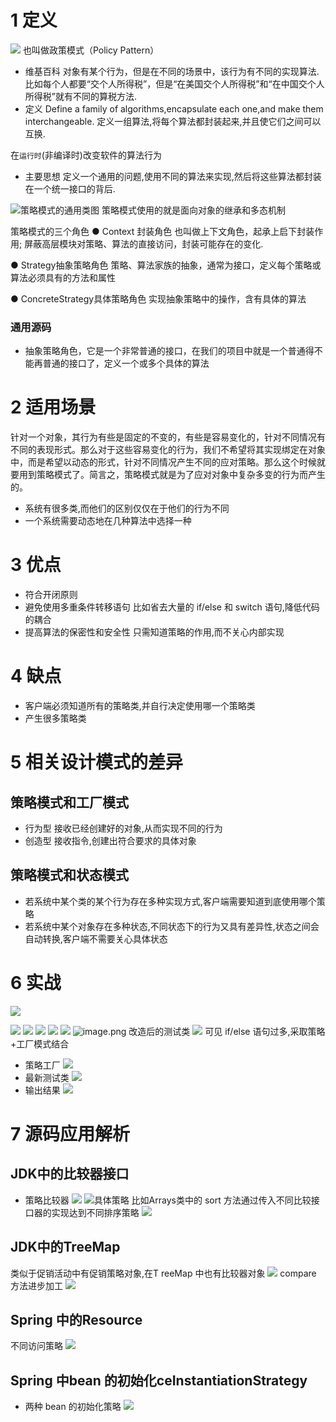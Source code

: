 # 1 定义
![](https://upload-images.jianshu.io/upload_images/4685968-f3e6ce1684ece913.png?imageMogr2/auto-orient/strip%7CimageView2/2/w/1240)
也叫做政策模式（Policy Pattern）
- 维基百科
对象有某个行为，但是在不同的场景中，该行为有不同的实现算法.
比如每个人都要“交个人所得税”，但是“在美国交个人所得税”和“在中国交个人所得税”就有不同的算税方法.
- 定义
Define a family of algorithms,encapsulate each one,and make them interchangeable.
定义一组算法,将每个算法都封装起来,并且使它们之间可以互换.


在`运行时`(非编译时)改变软件的算法行为
- 主要思想
定义一个通用的问题,使用不同的算法来实现,然后将这些算法都封装在一个统一接口的背后.

![策略模式的通用类图](https://upload-images.jianshu.io/upload_images/4685968-ad1caf184324decf.png?imageMogr2/auto-orient/strip%7CimageView2/2/w/1240)
策略模式使用的就是面向对象的继承和多态机制

策略模式的三个角色
● Context 封装角色
也叫做上下文角色，起承上启下封装作用;
屏蔽高层模块对策略、算法的直接访问，封装可能存在的变化.

● Strategy抽象策略角色
策略、算法家族的抽象，通常为接口，定义每个策略或算法必须具有的方法和属性

● ConcreteStrategy具体策略角色
实现抽象策略中的操作，含有具体的算法

### 通用源码
- 抽象策略角色，它是一个非常普通的接口，在我们的项目中就是一个普通得不能再普通的接口了，定义一个或多个具体的算法


# 2 适用场景
针对一个对象，其行为有些是固定的不变的，有些是容易变化的，针对不同情况有不同的表现形式。那么对于这些容易变化的行为，我们不希望将其实现绑定在对象中，而是希望以动态的形式，针对不同情况产生不同的应对策略。那么这个时候就要用到策略模式了。简言之，策略模式就是为了应对对象中复杂多变的行为而产生的。

- 系统有很多类,而他们的区别仅仅在于他们的行为不同
- 一个系统需要动态地在几种算法中选择一种

# 3 优点
- 符合开闭原则
- 避免使用多重条件转移语句
比如省去大量的 if/else 和 switch 语句,降低代码的耦合
- 提高算法的保密性和安全性
只需知道策略的作用,而不关心内部实现
# 4 缺点
- 客户端必须知道所有的策略类,并自行决定使用哪一个策略类
- 产生很多策略类

# 5 相关设计模式的差异
## 策略模式和工厂模式
- 行为型
接收已经创建好的对象,从而实现不同的行为
- 创造型
接收指令,创建出符合要求的具体对象

## 策略模式和状态模式
- 若系统中某个类的某个行为存在多种实现方式,客户端需要知道到底使用哪个策略
- 若系统中某个对象存在多种状态,不同状态下的行为又具有差异性,状态之间会自动转换,客户端不需要关心具体状态

# 6 实战
![](https://upload-images.jianshu.io/upload_images/4685968-0ebc08f41e07cdca.png?imageMogr2/auto-orient/strip%7CimageView2/2/w/1240)

![](https://upload-images.jianshu.io/upload_images/4685968-98e2b70fe0d9a3f0.png?imageMogr2/auto-orient/strip%7CimageView2/2/w/1240)
![](https://upload-images.jianshu.io/upload_images/4685968-ecbce7b0043a7490.png?imageMogr2/auto-orient/strip%7CimageView2/2/w/1240)
![](https://upload-images.jianshu.io/upload_images/4685968-5dab16664b2d6639.png?imageMogr2/auto-orient/strip%7CimageView2/2/w/1240)
![](https://upload-images.jianshu.io/upload_images/4685968-57e3f0490d67cfb0.png?imageMogr2/auto-orient/strip%7CimageView2/2/w/1240)
![](https://upload-images.jianshu.io/upload_images/4685968-8a75a258378f8a69.png?imageMogr2/auto-orient/strip%7CimageView2/2/w/1240)
![image.png](https://upload-images.jianshu.io/upload_images/4685968-844075f01a9e349b.png?imageMogr2/auto-orient/strip%7CimageView2/2/w/1240)
改造后的测试类
![](https://upload-images.jianshu.io/upload_images/4685968-4991d2eaad9357c1.png?imageMogr2/auto-orient/strip%7CimageView2/2/w/1240)
可见 if/else 语句过多,采取策略+工厂模式结合
- 策略工厂
![](https://upload-images.jianshu.io/upload_images/4685968-230088ca260db256.png?imageMogr2/auto-orient/strip%7CimageView2/2/w/1240)
- 最新测试类
![](https://upload-images.jianshu.io/upload_images/4685968-acf80da4fa5ea954.png?imageMogr2/auto-orient/strip%7CimageView2/2/w/1240)
- 输出结果
![](https://upload-images.jianshu.io/upload_images/4685968-7d26033a1b39bd6a.png?imageMogr2/auto-orient/strip%7CimageView2/2/w/1240)

# 7 源码应用解析
## JDK中的比较器接口
- 策略比较器
![](https://upload-images.jianshu.io/upload_images/4685968-307666896c3d1800.png?imageMogr2/auto-orient/strip%7CimageView2/2/w/1240)
![具体策略](https://upload-images.jianshu.io/upload_images/4685968-d928dd16bea44a60.png?imageMogr2/auto-orient/strip%7CimageView2/2/w/1240)
比如Arrays类中的 sort 方法通过传入不同比较接口器的实现达到不同排序策略
![](https://upload-images.jianshu.io/upload_images/4685968-f92073712e30ce66.png?imageMogr2/auto-orient/strip%7CimageView2/2/w/1240)
## JDK中的TreeMap
类似于促销活动中有促销策略对象,在T reeMap 中也有比较器对象
![](https://upload-images.jianshu.io/upload_images/4685968-424f787da17d4876.png?imageMogr2/auto-orient/strip%7CimageView2/2/w/1240)
compare 方法进步加工
![](https://upload-images.jianshu.io/upload_images/4685968-32e02456542c1e48.png?imageMogr2/auto-orient/strip%7CimageView2/2/w/1240)
## Spring 中的Resource
不同访问策略
![](https://upload-images.jianshu.io/upload_images/4685968-66d6191177faaf2a.png?imageMogr2/auto-orient/strip%7CimageView2/2/w/1240)
## Spring 中bean 的初始化ceInstantiationStrategy
- 两种 bean 的初始化策略
![](https://upload-images.jianshu.io/upload_images/4685968-8fa5e44e491aafdc.png?imageMogr2/auto-orient/strip%7CimageView2/2/w/1240)
